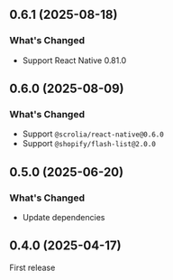 ## 0.6.1 (2025-08-18)

### What's Changed

- Support React Native 0.81.0

## 0.6.0 (2025-08-09)

### What's Changed

- Support `@scrolia/react-native@0.6.0`
- Support `@shopify/flash-list@2.0.0`

## 0.5.0 (2025-06-20)

### What's Changed

- Update dependencies

## 0.4.0 (2025-04-17)

First release
